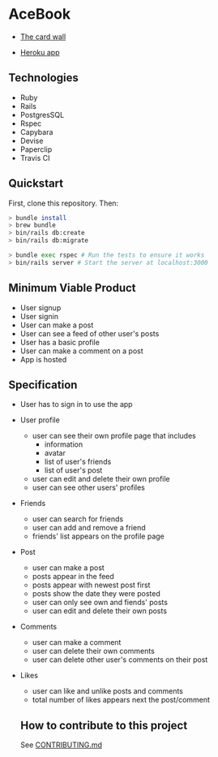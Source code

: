 # AceBook

- [The card wall](https://trello.com/b/kXFO4qi5/team-ruby)

- [Heroku app](https://ruby-acebook.herokuapp.com/)

## Technologies
- Ruby
- Rails
- PostgresSQL
- Rspec
- Capybara
- Devise
- Paperclip
- Travis CI

## Quickstart

First, clone this repository. Then:

```bash
> bundle install
> brew bundle
> bin/rails db:create
> bin/rails db:migrate

> bundle exec rspec # Run the tests to ensure it works
> bin/rails server # Start the server at localhost:3000
```

## Minimum Viable Product
- User signup
- User signin
- User can make a post
- User can see a feed of other user's posts
- User has a basic profile
- User can make a comment on a post
- App is hosted

## Specification
- User has to sign in to use the app
- User profile
  - user can see their own profile page that includes
    - information
    - avatar
    - list of user's friends
    - list of user's post
  - user can edit and delete their own profile
  - user can see other users' profiles
- Friends
  - user can search for friends
  - user can add and remove a friend
  - friends' list appears on the profile page
- Post
  - user can make a post
  - posts appear in the feed
  - posts appear with newest post first
  - posts show the date they were posted
  - user can only see own and fiends' posts
  - user can edit and delete their own posts
- Comments
  - user can make a comment
  - user can delete their own comments
  - user can delete other user's comments on their post
- Likes
  - user can like and unlike posts and comments
  - total number of likes appears next the post/comment

  ## How to contribute to this project
  See [CONTRIBUTING.md](CONTRIBUTING.md)
